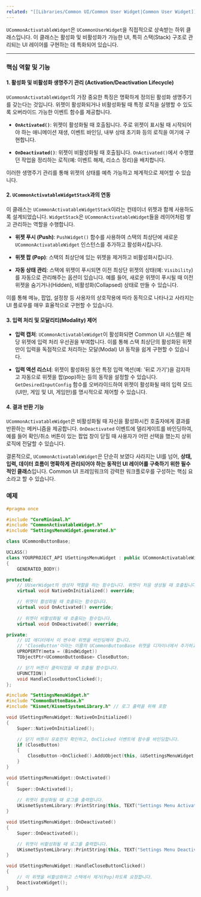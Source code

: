 ```yaml
---
related: "[[Libraries/Common UI/Common User Widget|Common User Widget]]"
---
```



`UCommonActivatableWidget`은 `UCommonUserWidget`을 직접적으로 상속받는 하위 클래스입니다. 이 클래스는 활성화 및 비활성화가 가능한 UI, 특히 스택(Stack) 구조로 관리되는 UI 레이어를 구현하는 데 특화되어 있습니다.

---

### 핵심 역할 및 기능

#### 1. 활성화 및 비활성화 생명주기 관리 (Activation/Deactivation Lifecycle)

`UCommonActivatableWidget`의 가장 중요한 특징은 명확하게 정의된 활성화 생명주기를 갖는다는 것입니다. 위젯이 활성화되거나 비활성화될 때 특정 로직을 실행할 수 있도록 오버라이드 가능한 이벤트 함수를 제공합니다.

- **`OnActivated()`**: 위젯이 활성화될 때 호출됩니다. 주로 위젯이 표시될 때 시작되어야 하는 애니메이션 재생, 이벤트 바인딩, 내부 상태 초기화 등의 로직을 여기에 구현합니다.
    
- **`OnDeactivated()`**: 위젯이 비활성화될 때 호출됩니다. `OnActivated()`에서 수행했던 작업을 정리하는 로직(예: 이벤트 해제, 리소스 정리)을 배치합니다.
    

이러한 생명주기 관리를 통해 위젯의 상태를 예측 가능하고 체계적으로 제어할 수 있습니다.

#### 2. `UCommonActivatableWidgetStack`과의 연동

이 클래스는 `UCommonActivatableWidgetStack`이라는 컨테이너 위젯과 함께 사용하도록 설계되었습니다. `WidgetStack`은 `UCommonActivatableWidget`들을 레이어처럼 쌓고 관리하는 역할을 수행합니다.

- **위젯 푸시 (Push)**: `PushWidget()` 함수를 사용하여 스택의 최상단에 새로운 `UCommonActivatableWidget` 인스턴스를 추가하고 활성화시킵니다.
    
- **위젯 팝 (Pop)**: 스택의 최상단에 있는 위젯을 제거하고 비활성화시킵니다.
    
- **자동 상태 관리**: 스택에 위젯이 푸시되면 이전 최상단 위젯의 상태(예: `Visibility`)를 자동으로 관리해주는 옵션이 있습니다. 예를 들어, 새로운 위젯이 푸시될 때 이전 위젯을 숨기거나(Hidden), 비활성화(Collapsed) 상태로 만들 수 있습니다.
    

이를 통해 메뉴, 팝업, 설정창 등 사용자의 상호작용에 따라 동적으로 나타나고 사라지는 UI 플로우를 매우 효율적으로 구현할 수 있습니다.

#### 3. 입력 처리 및 모달리티(Modality) 제어

- **입력 캡처**: `UCommonActivatableWidget`이 활성화되면 Common UI 시스템은 해당 위젯에 입력 처리 우선권을 부여합니다. 이를 통해 스택 최상단의 활성화된 위젯만이 입력을 독점적으로 처리하는 모달(Modal) UI 동작을 쉽게 구현할 수 있습니다.
    
- **입력 액션 리스너**: 위젯이 활성화된 동안 특정 입력 액션(예: '뒤로 가기')을 감지하고 자동으로 위젯을 팝(pop)하는 등의 동작을 설정할 수 있습니다. `GetDesiredInputConfig` 함수를 오버라이드하여 위젯이 활성화될 때의 입력 모드(UI만, 게임 및 UI, 게임만)를 명시적으로 제어할 수 있습니다.
    

#### 4. 결과 반환 기능

`UCommonActivatableWidget`은 비활성화될 때 자신을 활성화시킨 호출자에게 결과를 반환하는 메커니즘을 제공합니다. `OnDeactivated` 이벤트에 델리게이트를 바인딩하여, 예를 들어 확인/취소 버튼이 있는 팝업 창이 닫힐 때 사용자가 어떤 선택을 했는지 상위 로직에 전달할 수 있습니다.

결론적으로, `UCommonActivatableWidget`은 단순히 보였다 사라지는 UI를 넘어, **상태, 입력, 데이터 흐름이 명확하게 관리되어야 하는 동적인 UI 레이어를 구축하기 위한 필수적인 클래스**입니다. Common UI 프레임워크의 강력한 워크플로우를 구성하는 핵심 요소라고 할 수 있습니다.

### 예제

```cpp
#pragma once

#include "CoreMinimal.h"
#include "CommonActivatableWidget.h"
#include "SettingsMenuWidget.generated.h"

class UCommonButtonBase;

UCLASS()
class YOURPROJECT_API USettingsMenuWidget : public UCommonActivatableWidget
{
    GENERATED_BODY()

protected:
    // UUserWidget의 생성자 역할을 하는 함수입니다. 위젯이 처음 생성될 때 호출됩니다.
    virtual void NativeOnInitialized() override;

    // 위젯이 활성화될 때 호출되는 함수입니다.
    virtual void OnActivated() override;
    
    // 위젯이 비활성화될 때 호출되는 함수입니다.
    virtual void OnDeactivated() override;

private:
    // UI 에디터에서 이 변수와 위젯을 바인딩해야 합니다.
    // 'CloseButton'이라는 이름의 UCommonButtonBase 위젯을 디자이너에서 추가하고 이 프로퍼티에 연결합니다.
    UPROPERTY(meta = (BindWidget))
    TObjectPtr<UCommonButtonBase> CloseButton;

    // 닫기 버튼이 클릭되었을 때 호출될 함수입니다.
    UFUNCTION()
    void HandleCloseButtonClicked();
};
```

```cpp
#include "SettingsMenuWidget.h"
#include "CommonButtonBase.h"
#include "Kismet/KismetSystemLibrary.h" // 로그 출력을 위해 포함

void USettingsMenuWidget::NativeOnInitialized()
{
    Super::NativeOnInitialized();

    // 닫기 버튼이 유효한지 확인하고, OnClicked 이벤트에 함수를 바인딩합니다.
    if (CloseButton)
    {
        CloseButton->OnClicked().AddUObject(this, &USettingsMenuWidget::HandleCloseButtonClicked);
    }
}

void USettingsMenuWidget::OnActivated()
{
    Super::OnActivated();
    
    // 위젯이 활성화될 때 로그를 출력합니다.
    UKismetSystemLibrary::PrintString(this, TEXT("Settings Menu Activated."));
}

void USettingsMenuWidget::OnDeactivated()
{
    Super::OnDeactivated();

    // 위젯이 비활성화될 때 로그를 출력합니다.
    UKismetSystemLibrary::PrintString(this, TEXT("Settings Menu Deactivated."));
}

void USettingsMenuWidget::HandleCloseButtonClicked()
{
    // 이 위젯을 비활성화하고 스택에서 제거(Pop)하도록 요청합니다.
    DeactivateWidget();
}
```